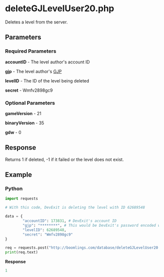 # deleteGJLevelUser20.php

Deletes a level from the server.

## Parameters

### Required Parameters

**accountID** - The level author's account ID

**gjp** - The level author's [GJP](/docs/topics/gjp.md)

**levelID** - The ID of the level being deleted

**secret** - Wmfv2898gc9

### Optional Parameters

**gameVersion** - 21

**binaryVersion** - 35

**gdw** - 0

## Response

Returns 1 if deleted, -1 if it failed or the level does not exist.

## Example

<!-- tabs:start -->

### **Python**

```py
import requests

# With this code, DevExit is deleting the level with ID 62689548

data = {
        "accountID": 173831, # DevExit's account ID
        "gjp": "********", # This would be DevExit's password encoded with GJP encryption
        "levelID": 62689548,
        "secret": "Wmfv2898gc9"
}

req = requests.post("http://boomlings.com/database/deleteGJLevelUser20.php", data=data)
print(req.text)
```

**Response**
```py
1
```

<!-- tabs:end -->
